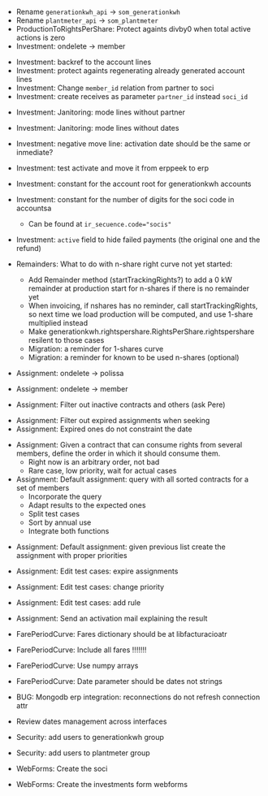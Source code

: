 - Rename `generationkwh_api` -> `som_generationkwh`
- Rename `plantmeter_api` -> `som_plantmeter`
- ProductionToRightsPerShare: Protect againts divby0 when total active actions is zero
- Investment: ondelete -> member
+ Investment: backref to the account lines
+ Investment: protect againts regenerating already generated account lines
+ Investment: Change `member_id` relation from partner to soci
+ Investment: create receives as parameter `partner_id` instead `soci_id`
- Investment: Janitoring: mode lines without partner
- Investment: Janitoring: mode lines without dates
- Investment: negative move line: activation date should be the same or inmediate?
- Investment: test activate and move it from erppeek to erp
- Investment: constant for the account root for generationkwh accounts
- Investment: constant for the number of digits for the soci code in accountsa
    - Can be found at `ir_secuence.code="socis"`
- Investment: `active` field to hide failed payments (the original one and the refund)

- Remainders: What to do with n-share right curve not yet started:
	+ Add Remainder method (startTrackingRights?) to add a 0 kW remainder at production start for n-shares if there is no remainder yet
	+ When invoicing, if nshares has no reminder, call startTrackingRights, so next time we load production will be computed, and use 1-share multiplied instead
	+ Make generationkwh.rightspershare.RightsPerShare.rightspershare resilent to those cases
	- Migration: a reminder for 1-shares curve
	- Migration: a reminder for known to be used n-shares (optional)

- Assignment: ondelete -> polissa
- Assignment: ondelete -> member
- Assignment: Filter out inactive contracts and others (ask Pere)
+ Assignment: Filter out expired assignments when seeking
+ Assignment: Expired ones do not constraint the date
- Assignment: Given a contract that can consume rights from several members, define the order in which it should consume them.
    - Right now is an arbitrary order, not bad
    - Rare case, low priority, wait for actual cases
- Assignment: Default assignment: query with all sorted contracts for a set of members
    + Incorporate the query
    + Adapt results to the expected ones
    - Split test cases
    - Sort by annual use
    - Integrate both functions
+ Assignment: Default assignment: given previous list create the assignment with proper priorities
- Assignment: Edit test cases: expire assignments
- Assignment: Edit test cases: change priority
- Assignment: Edit test cases: add rule
- Assignment: Send an activation mail explaining the result

- FarePeriodCurve: Fares dictionary should be at libfacturacioatr
- FarePeriodCurve: Include all fares !!!!!!!
- FarePeriodCurve: Use numpy arrays
- FarePeriodCurve: Date parameter should be dates not strings

- BUG: Mongodb erp integration: reconnections do not refresh connection attr
- Review dates management across interfaces
- Security: add users to generationkwh group
- Security: add users to plantmeter group
- WebForms: Create the soci
- WebForms: Create the investments form webforms




